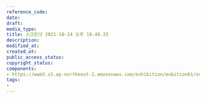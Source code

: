 ```yaml
---
reference_code: 
date: 
draft: 
media_type: 
title: 스크린샷 2021-10-14 오후 10.48.25
description: 
modified_at: 
created_at: 
public_access_status: 
copyright_status: 
components:
- https://wwm3.s3.ap-northeast-2.amazonaws.com/exhibition/exbition01/section3/스크린샷+2021-10-14+오후+10.48.25.png
tags:
- 
---
```

